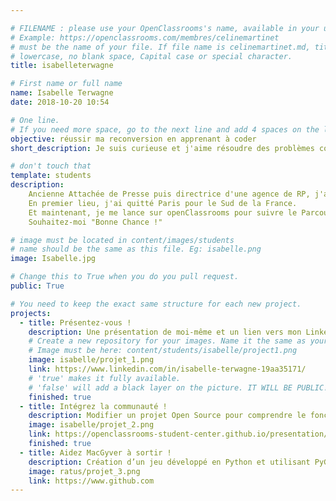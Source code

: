 ```yaml
---

# FILENAME : please use your OpenClassrooms's name, available in your url.
# Example: https://openclassrooms.com/membres/celinemartinet
# must be the name of your file. If file name is celinemartinet.md, title is celinemartinet.
# lowercase, no blank space, Capital case or special character.
title: isabelleterwagne

# First name or full name
name: Isabelle Terwagne
date: 2018-10-20 10:54

# One line.
# If you need more space, go to the next line and add 4 spaces on the left, as in 'description'.
objective: réussir ma reconversion en apprenant à coder 
short_description: Je suis curieuse et j'aime résoudre des problèmes compliqués.

# don't touch that
template: students
description:
    Ancienne Attachée de Presse puis directrice d'une agence de RP, j'ai changé de vie.                 
    En premier lieu, j'ai quitté Paris pour le Sud de la France.
    Et maintenant, je me lance sur openClassrooms pour suivre le Parcours DA IOS.
    Souhaitez-moi "Bonne Chance !"

# image must be located in content/images/students
# name should be the same as this file. Eg: isabelle.png
image: Isabelle.jpg

# Change this to True when you do you pull request.
public: True

# You need to keep the exact same structure for each new project.
projects:
  - title: Présentez-vous !
    description: Une présentation de moi-même et un lien vers mon LinkedIn.
    # Create a new repository for your images. Name it the same as your nickname and profile picture.
    # Image must be here: content/students/isabelle/project1.png
    image: isabelle/projet_1.png
    link: https://www.linkedin.com/in/isabelle-terwagne-19aa35171/
    # 'true' makes it fully available.
    # 'false' will add a black layer on the picture. IT WILL BE PUBLIC!
    finished: true
  - title: Intégrez la communauté !
    description: Modifier un projet Open Source pour comprendre le fonctionnement de Git, de Github et des pull requests. 
    image: isabelle/projet_2.png
    link: https://openclassrooms-student-center.github.io/presentation/students/isabelle.html
    finished: true
  - title: Aidez MacGyver à sortir !
    description: Création d’un jeu développé en Python et utilisant PyGame.
    image: ratus/projet_3.png
    link: https://www.github.com
---
```

